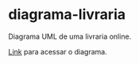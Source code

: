 # diagrama-livraria
Diagrama UML de uma livraria online.

[Link](https://app.diagrams.net/#HLcsMonteiro%2Fdiagrama-livraria%2Fmain%2FDiagrama%20sem%20nome.drawio) para acessar o diagrama.
